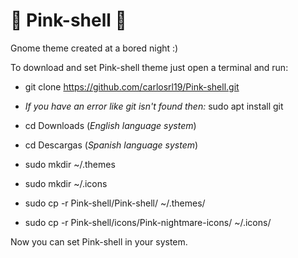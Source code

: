 # 🌌 Pink-shell 🌌
Gnome theme created at a bored night :)

To download and set Pink-shell theme just open a terminal and run:

- git clone https://github.com/carlosrl19/Pink-shell.git

- *If you have an error like git isn't found then:* sudo apt install git

- cd Downloads (*English language system*)
- cd Descargas (*Spanish language system*)
- sudo mkdir ~/.themes
- sudo mkdir ~/.icons
- sudo cp -r Pink-shell/Pink-shell/ ~/.themes/
- sudo cp -r Pink-shell/icons/Pink-nightmare-icons/ ~/.icons/

Now you can set Pink-shell in your system.
